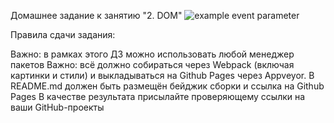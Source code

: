 Домашнее задание к занятию "2. DOM" ![example event parameter](https://github.com/FerzGT/Dom2_homeWork/actions/workflows/web.yml/badge.svg?event=push)

Правила сдачи задания:

Важно: в рамках этого ДЗ можно использовать любой менеджер пакетов
Важно: всё должно собираться через Webpack (включая картинки и стили) и выкладываться на Github Pages через Appveyor.
В README.md должен быть размещён бейджик сборки и ссылка на Github Pages
В качестве результата присылайте проверяющему ссылки на ваши GitHub-проекты